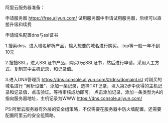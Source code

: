 

阿里云服务器准备：

申请服务器
https://free.aliyun.com/
试用服务器中申请试用服务器，后续可以直接升级和续费

申请域名配置dns与ssl证书

1.搜索dns，进入域名解析产品，输入想要的域名进行购买。.top等一般一年不到10元

2.搜搜SSL，进入SSL证书产品，购买0元SSL证书，然后进行申请，采用人工方式，复制其中主机记录，和记录值。

3.进入DNS管理页 https://dns.console.aliyun.com/#/dns/domainList
对刚买的域名进行 "解析设置"，添加一条记录，选择TXT记录，填入第2步中获得的主机记录和记录值，点击验证。等待审核成功即可。
点击添加记录，添加一条类型为A的指向服务器地址，主机记录为WWW
https://dns.console.aliyun.com/

PS:阿里云服务器有外层的安全组策略，不仅需要在服务器中防火墙配置，还需要配置阿里云的安全组策略。